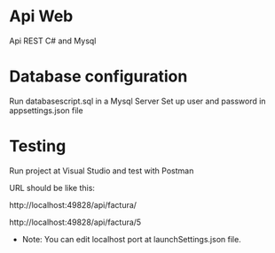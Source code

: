 # Api Web 
Api REST C# and Mysql

# Database configuration

Run databasescript.sql in a Mysql Server
Set up user and password in appsettings.json file

# Testing
Run project at Visual Studio and test with Postman 

URL should be like this:

http://localhost:49828/api/factura/


http://localhost:49828/api/factura/5

* Note: You can edit localhost port at launchSettings.json file.